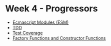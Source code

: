 # Week 4 - Progressors

- [Ecmascript Modules (ESM)](./1-esm/README.md)
- [TDD](./2-tdd/README.md)
- [Test Coverage](./3-test-coverage/README.md)
- [Factory Functions and Constructor Functions](./4-factory-functions/README.md)
